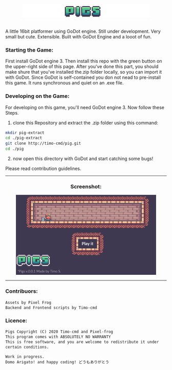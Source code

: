 <div align="center">
<img src="https://raw.githubusercontent.com/timo-cmd/pigs/master/assets/Kings%20and%20Pigs-1.png.png"></img> 
<br></br>
</div>
<p>A little 16bit platformer using GoDot engine. Still under development. Very small but cute. Extensible. Built with GoDot Engine and a looot of fun.
</p>

### Starting the Game:

First install GoDot engine 3. Then install this repo with the green button on the upper-right side of this page. After you've done this part, you should make shure that you've installed the.zip folder locally, so you can import it with GoDot.
 Since GoDot is self-contained you don not nead to pre-install this game. It runs synchronous and quiet on an .exe file. 

### Developing on the Game:

For developing on this game, you'll need GoDot engine 3. Now follow these Steps.

1.  clone this Repository and extract the .zip folder using this command:

```bash
mkdir pig-extract
cd ./pig-extract
git clone http://timo-cmd/pig.git 
cd ./pig
```

2.  now open this directory with GoDot and start catching some bugs!

Please read contribution guidelines. 

---

<div align="center">

### Screenshot:

<img src="https://raw.githubusercontent.com/timo-cmd/pigs/master/assets/frontpig.png" height=" 250px"></img>

</div>

---

### Contribuors:
```
Assets by Pixel Frog
Backend and Frontend scripts by Timo-cmd
```

### Licence:
```
Pigs Copyright (C) 2020 Timo-cmd and Pixel-frog
This program comes with ABSOLUTELY NO WARRANTY
This is free software, and you are welcome to redistribute it under certain conditions.
```

```
Work in progress.
Domo Arigato! and happy coding! どうもありがとう
```
